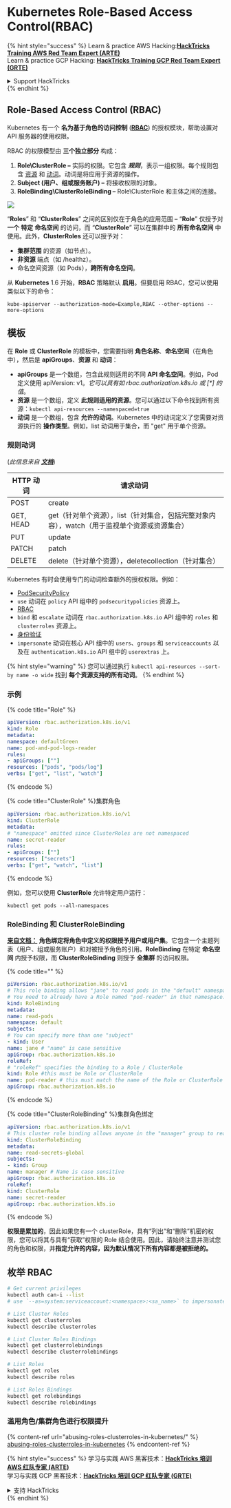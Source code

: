 # Kubernetes Role-Based Access Control(RBAC)

{% hint style="success" %}
Learn & practice AWS Hacking:<img src="../../.gitbook/assets/image (1) (1).png" alt="" data-size="line">[**HackTricks Training AWS Red Team Expert (ARTE)**](https://training.hacktricks.xyz/courses/arte)<img src="../../.gitbook/assets/image (1) (1).png" alt="" data-size="line">\
Learn & practice GCP Hacking: <img src="../../.gitbook/assets/image (2).png" alt="" data-size="line">[**HackTricks Training GCP Red Team Expert (GRTE)**<img src="../../.gitbook/assets/image (2).png" alt="" data-size="line">](https://training.hacktricks.xyz/courses/grte)

<details>

<summary>Support HackTricks</summary>

* Check the [**subscription plans**](https://github.com/sponsors/carlospolop)!
* **Join the** 💬 [**Discord group**](https://discord.gg/hRep4RUj7f) or the [**telegram group**](https://t.me/peass) or **follow** us on **Twitter** 🐦 [**@hacktricks\_live**](https://twitter.com/hacktricks\_live)**.**
* **Share hacking tricks by submitting PRs to the** [**HackTricks**](https://github.com/carlospolop/hacktricks) and [**HackTricks Cloud**](https://github.com/carlospolop/hacktricks-cloud) github repos.

</details>
{% endhint %}

## Role-Based Access Control (RBAC)

Kubernetes 有一个 **名为基于角色的访问控制** ([**RBAC**](https://kubernetes.io/docs/reference/access-authn-authz/rbac/)) 的授权模块，帮助设置对 API 服务器的使用权限。

RBAC 的权限模型由 **三个独立部分** 构成：

1. **Role\ClusterRole ­–** 实际的权限。它包含 _**规则**_，表示一组权限。每个规则包含 [资源](https://kubernetes.io/docs/reference/kubectl/overview/#resource-types) 和 [动词](https://kubernetes.io/docs/reference/access-authn-authz/authorization/#determine-the-request-verb)。动词是将应用于资源的操作。
2. **Subject (用户、组或服务账户) –** 将接收权限的对象。
3. **RoleBinding\ClusterRoleBinding –** Role\ClusterRole 和主体之间的连接。

![](https://www.cyberark.com/wp-content/uploads/2018/12/rolebiding\_serviceaccount\_and\_role-1024x551.png)

“**Roles**” 和 “**ClusterRoles**” 之间的区别仅在于角色的应用范围 – “**Role**” 仅授予对 **一个** **特定** **命名空间** 的访问，而 “**ClusterRole**” 可以在集群中的 **所有命名空间** 中使用。此外，**ClusterRoles** 还可以授予对：

* **集群范围** 的资源（如节点）。
* **非资源** 端点（如 /healthz）。
* 命名空间资源（如 Pods），**跨所有命名空间**。

从 **Kubernetes** 1.6 开始，**RBAC** 策略默认 **启用**。但要启用 RBAC，您可以使用类似以下的命令：
```
kube-apiserver --authorization-mode=Example,RBAC --other-options --more-options
```
## 模板

在 **Role** 或 **ClusterRole** 的模板中，您需要指明 **角色名称**、**命名空间**（在角色中），然后是 **apiGroups**、**资源** 和 **动词**：

* **apiGroups** 是一个数组，包含此规则适用的不同 **API 命名空间**。例如，Pod 定义使用 apiVersion: v1。_它可以具有如 rbac.authorization.k8s.io 或 \[\*] 的值_。
* **资源** 是一个数组，定义 **此规则适用的资源**。您可以通过以下命令找到所有资源：`kubectl api-resources --namespaced=true`
* **动词** 是一个数组，包含 **允许的动词**。Kubernetes 中的动词定义了您需要对资源执行的 **操作类型**。例如，list 动词用于集合，而 "get" 用于单个资源。

### 规则动词

(_此信息来自_ [_**文档**_](https://kubernetes.io/docs/reference/access-authn-authz/authorization/#determine-the-request-verb))

| HTTP 动词 | 请求动词                                                                                                                                                  |
| --------- | ------------------------------------------------------------------------------------------------------------------------------------------------------------- |
| POST      | create                                                                                                                                                        |
| GET, HEAD | get（针对单个资源），list（针对集合，包括完整对象内容），watch（用于监视单个资源或资源集合）                                                             |
| PUT       | update                                                                                                                                                        |
| PATCH     | patch                                                                                                                                                         |
| DELETE    | delete（针对单个资源），deletecollection（针对集合）                                                                                                         |

Kubernetes 有时会使用专门的动词检查额外的授权权限。例如：

* [PodSecurityPolicy](https://kubernetes.io/docs/concepts/policy/pod-security-policy/)
* `use` 动词在 `policy` API 组中的 `podsecuritypolicies` 资源上。
* [RBAC](https://kubernetes.io/docs/reference/access-authn-authz/rbac/#privilege-escalation-prevention-and-bootstrapping)
* `bind` 和 `escalate` 动词在 `rbac.authorization.k8s.io` API 组中的 `roles` 和 `clusterroles` 资源上。
* [身份验证](https://kubernetes.io/docs/reference/access-authn-authz/authentication/)
* `impersonate` 动词在核心 API 组中的 `users`、`groups` 和 `serviceaccounts` 以及在 `authentication.k8s.io` API 组中的 `userextras` 上。

{% hint style="warning" %}
您可以通过执行 `kubectl api-resources --sort-by name -o wide` 找到 **每个资源支持的所有动词**。
{% endhint %}

### 示例

{% code title="Role" %}
```yaml
apiVersion: rbac.authorization.k8s.io/v1
kind: Role
metadata:
namespace: defaultGreen
name: pod-and-pod-logs-reader
rules:
- apiGroups: [""]
resources: ["pods", "pods/log"]
verbs: ["get", "list", "watch"]
```
{% endcode %}

{% code title="ClusterRole" %}集群角色
```yaml
apiVersion: rbac.authorization.k8s.io/v1
kind: ClusterRole
metadata:
# "namespace" omitted since ClusterRoles are not namespaced
name: secret-reader
rules:
- apiGroups: [""]
resources: ["secrets"]
verbs: ["get", "watch", "list"]
```
{% endcode %}

例如，您可以使用 **ClusterRole** 允许特定用户运行：
```
kubectl get pods --all-namespaces
```
### **RoleBinding 和 ClusterRoleBinding**

[**来自文档：**](https://kubernetes.io/docs/reference/access-authn-authz/rbac/#rolebinding-and-clusterrolebinding) **角色绑定将角色中定义的权限授予用户或用户集**。它包含一个主题列表（用户、组或服务账户）和对被授予角色的引用。**RoleBinding** 在特定 **命名空间** 内授予权限，而 **ClusterRoleBinding** 则授予 **全集群** 的访问权限。

{% code title="" %}
```yaml
piVersion: rbac.authorization.k8s.io/v1
# This role binding allows "jane" to read pods in the "default" namespace.
# You need to already have a Role named "pod-reader" in that namespace.
kind: RoleBinding
metadata:
name: read-pods
namespace: default
subjects:
# You can specify more than one "subject"
- kind: User
name: jane # "name" is case sensitive
apiGroup: rbac.authorization.k8s.io
roleRef:
# "roleRef" specifies the binding to a Role / ClusterRole
kind: Role #this must be Role or ClusterRole
name: pod-reader # this must match the name of the Role or ClusterRole you wish to bind to
apiGroup: rbac.authorization.k8s.io
```
{% endcode %}

{% code title="ClusterRoleBinding" %}集群角色绑定
```yaml
apiVersion: rbac.authorization.k8s.io/v1
# This cluster role binding allows anyone in the "manager" group to read secrets in any namespace.
kind: ClusterRoleBinding
metadata:
name: read-secrets-global
subjects:
- kind: Group
name: manager # Name is case sensitive
apiGroup: rbac.authorization.k8s.io
roleRef:
kind: ClusterRole
name: secret-reader
apiGroup: rbac.authorization.k8s.io
```
{% endcode %}

**权限是累加的**，因此如果您有一个 clusterRole，具有“列出”和“删除”机密的权限，您可以将其与具有“获取”权限的 Role 结合使用。因此，请始终注意并测试您的角色和权限，并**指定允许的内容，因为默认情况下所有内容都是被拒绝的。**

## **枚举 RBAC**
```bash
# Get current privileges
kubectl auth can-i --list
# use `--as=system:serviceaccount:<namespace>:<sa_name>` to impersonate a service account

# List Cluster Roles
kubectl get clusterroles
kubectl describe clusterroles

# List Cluster Roles Bindings
kubectl get clusterrolebindings
kubectl describe clusterrolebindings

# List Roles
kubectl get roles
kubectl describe roles

# List Roles Bindings
kubectl get rolebindings
kubectl describe rolebindings
```
### 滥用角色/集群角色进行权限提升

{% content-ref url="abusing-roles-clusterroles-in-kubernetes/" %}
[abusing-roles-clusterroles-in-kubernetes](abusing-roles-clusterroles-in-kubernetes/)
{% endcontent-ref %}

{% hint style="success" %}
学习与实践 AWS 黑客技术：<img src="../../.gitbook/assets/image (1) (1).png" alt="" data-size="line">[**HackTricks 培训 AWS 红队专家 (ARTE)**](https://training.hacktricks.xyz/courses/arte)<img src="../../.gitbook/assets/image (1) (1).png" alt="" data-size="line">\
学习与实践 GCP 黑客技术：<img src="../../.gitbook/assets/image (2).png" alt="" data-size="line">[**HackTricks 培训 GCP 红队专家 (GRTE)**<img src="../../.gitbook/assets/image (2).png" alt="" data-size="line">](https://training.hacktricks.xyz/courses/grte)

<details>

<summary>支持 HackTricks</summary>

* 查看 [**订阅计划**](https://github.com/sponsors/carlospolop)!
* **加入** 💬 [**Discord 群组**](https://discord.gg/hRep4RUj7f) 或 [**Telegram 群组**](https://t.me/peass) 或 **关注** 我们的 **Twitter** 🐦 [**@hacktricks\_live**](https://twitter.com/hacktricks\_live)**.**
* **通过向** [**HackTricks**](https://github.com/carlospolop/hacktricks) 和 [**HackTricks Cloud**](https://github.com/carlospolop/hacktricks-cloud) GitHub 仓库提交 PR 分享黑客技巧。

</details>
{% endhint %}
